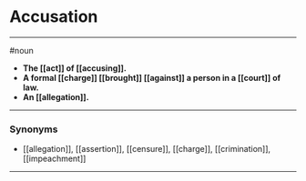 # Accusation
---
#noun
- **The [[act]] of [[accusing]].**
- **A formal [[charge]] [[brought]] [[against]] a person in a [[court]] of law.**
- **An [[allegation]].**
---
### Synonyms
- [[allegation]], [[assertion]], [[censure]], [[charge]], [[crimination]], [[impeachment]]
---
